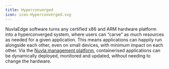 ```yaml
---
title: Hyperconverged
icon: icon-Hyperconverged.svg
---
```


NuvlaEdge software turns any certified x86 and ARM hardware platform into a hyperconverged system, where users can “carve” as much resources as needed for a given application. This means applications can happily run alongside each other, even on small devices, with minimum impact on each other. Via the [Nuvla management platform](/platform), containerised applications can be dynamically deployed, monitored and updated, without needing to change the hardware.
